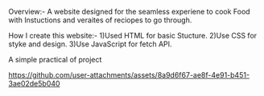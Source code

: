 Overview:-
A website designed for the seamless experiene to cook Food with Instuctions and veraites of reciopes to go through.

How I create this website:-
1)Used HTML for basic Stucture.
2)Use CSS for styke and design.
3)Use JavaScript for fetch API. 

A simple practical of project

https://github.com/user-attachments/assets/8a9d6f67-ae8f-4e91-b451-3ae02de5b040

